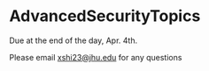 # AdvancedSecurityTopics

Due at the end of the day, Apr. 4th.

Please email xshi23@jhu.edu for any questions
